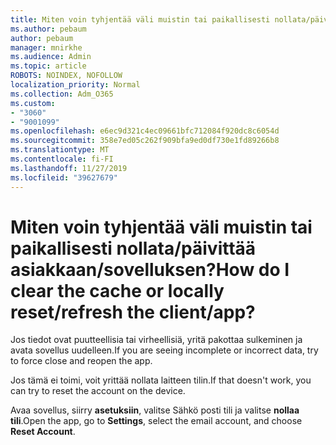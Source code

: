 ```yaml
---
title: Miten voin tyhjentää väli muistin tai paikallisesti nollata/päivittää asiakkaan/sovelluksen?
ms.author: pebaum
author: pebaum
manager: mnirkhe
ms.audience: Admin
ms.topic: article
ROBOTS: NOINDEX, NOFOLLOW
localization_priority: Normal
ms.collection: Adm_O365
ms.custom:
- "3060"
- "9001099"
ms.openlocfilehash: e6ec9d321c4ec09661bfc712084f920dc8c6054d
ms.sourcegitcommit: 358e7ed05c262f909bfa9ed0df730e1fd89266b8
ms.translationtype: MT
ms.contentlocale: fi-FI
ms.lasthandoff: 11/27/2019
ms.locfileid: "39627679"
---
```

# <a name="how-do-i-clear-the-cache-or-locally-resetrefresh-the-clientapp"></a><span data-ttu-id="e165d-102">Miten voin tyhjentää väli muistin tai paikallisesti nollata/päivittää asiakkaan/sovelluksen?</span><span class="sxs-lookup"><span data-stu-id="e165d-102">How do I clear the cache or locally reset/refresh the client/app?</span></span>

<span data-ttu-id="e165d-103">Jos tiedot ovat puutteellisia tai virheellisiä, yritä pakottaa sulkeminen ja avata sovellus uudelleen.</span><span class="sxs-lookup"><span data-stu-id="e165d-103">If you are seeing incomplete or incorrect data, try to force close and reopen the app.</span></span>  

<span data-ttu-id="e165d-104">Jos tämä ei toimi, voit yrittää nollata laitteen tilin.</span><span class="sxs-lookup"><span data-stu-id="e165d-104">If that doesn't work, you can try to reset the account on the device.</span></span>
 
<span data-ttu-id="e165d-105">Avaa sovellus, siirry **asetuksiin**, valitse Sähkö posti tili ja valitse **nollaa tili**.</span><span class="sxs-lookup"><span data-stu-id="e165d-105">Open the app, go to **Settings**, select the email account, and choose **Reset Account**.</span></span>
